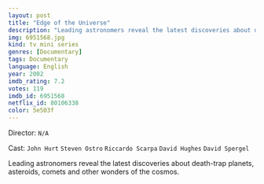 ```yaml
---
layout: post
title: "Edge of the Universe"
description: "Leading astronomers reveal the latest discoveries about death-trap planets, asteroids, comets and other wonders of the cosmos..."
img: 6951568.jpg
kind: tv mini series
genres: [Documentary]
tags: Documentary 
language: English
year: 2002
imdb_rating: 7.2
votes: 119
imdb_id: 6951568
netflix_id: 80106338
color: 5e503f
---
```

Director: `N/A`  

Cast: `John Hurt` `Steven Ostro` `Riccardo Scarpa` `David Hughes` `David Spergel` 

Leading astronomers reveal the latest discoveries about death-trap planets, asteroids, comets and other wonders of the cosmos.
